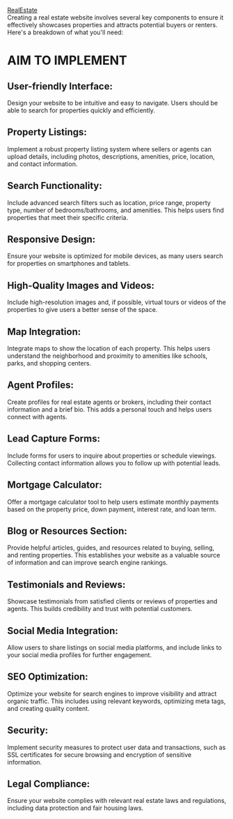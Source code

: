 <a href="https://yesiamkriti.github.io/RealEstate/Wizz-kid_KOC26_CipherSchool/property_web_html.html">RealEstate</a><br>
Creating a real estate website involves several key components to ensure it effectively showcases properties and attracts potential buyers or renters. Here's a breakdown of what you'll need:
<h1>AIM TO IMPLEMENT</h1>
<h2>User-friendly Interface:</h2> Design your website to be intuitive and easy to navigate. Users should be able to search for properties quickly and efficiently.
<h2>Property Listings:</h2> Implement a robust property listing system where sellers or agents can upload details, including photos, descriptions, amenities, price, location, and contact information.
<h2>Search Functionality:</h2> Include advanced search filters such as location, price range, property type, number of bedrooms/bathrooms, and amenities. This helps users find properties that meet their specific criteria.
<h2>Responsive Design:</h2> Ensure your website is optimized for mobile devices, as many users search for properties on smartphones and tablets.
<h2>High-Quality Images and Videos:</h2> Include high-resolution images and, if possible, virtual tours or videos of the properties to give users a better sense of the space.
<h2>Map Integration:</h2> Integrate maps to show the location of each property. This helps users understand the neighborhood and proximity to amenities like schools, parks, and shopping centers.
<h2>Agent Profiles:</h2> Create profiles for real estate agents or brokers, including their contact information and a brief bio. This adds a personal touch and helps users connect with agents.
<h2>Lead Capture Forms:</h2> Include forms for users to inquire about properties or schedule viewings. Collecting contact information allows you to follow up with potential leads.
<h2>Mortgage Calculator:</h2> Offer a mortgage calculator tool to help users estimate monthly payments based on the property price, down payment, interest rate, and loan term.
<h2>Blog or Resources Section:</h2> Provide helpful articles, guides, and resources related to buying, selling, and renting properties. This establishes your website as a valuable source of information and can improve search engine rankings.
<h2>Testimonials and Reviews:</h2> Showcase testimonials from satisfied clients or reviews of properties and agents. This builds credibility and trust with potential customers.
<h2>Social Media Integration:</h2> Allow users to share listings on social media platforms, and include links to your social media profiles for further engagement.
<h2>SEO Optimization:</h2> Optimize your website for search engines to improve visibility and attract organic traffic. This includes using relevant keywords, optimizing meta tags, and creating quality content.
<h2>Security:</h2> Implement security measures to protect user data and transactions, such as SSL certificates for secure browsing and encryption of sensitive information.
<h2>Legal Compliance:</h2> Ensure your website complies with relevant real estate laws and regulations, including data protection and fair housing laws.
